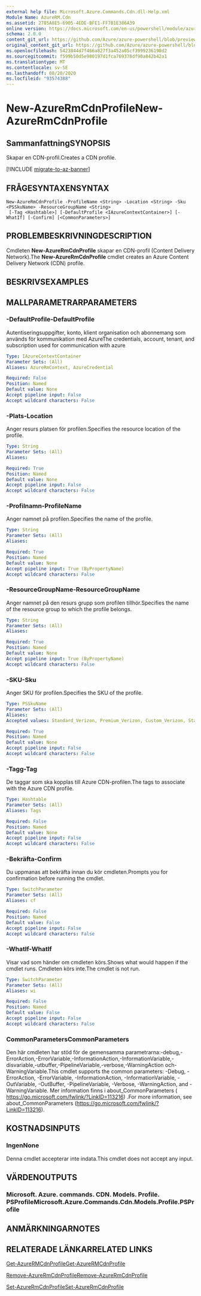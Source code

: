 ```yaml
---
external help file: Microsoft.Azure.Commands.Cdn.dll-Help.xml
Module Name: AzureRM.Cdn
ms.assetid: 2785A8E5-6905-4EDE-BFE1-FF7B1E386A39
online version: https://docs.microsoft.com/en-us/powershell/module/azurerm.cdn/new-azurermcdnprofile
schema: 2.0.0
content_git_url: https://github.com/Azure/azure-powershell/blob/preview/src/ResourceManager/Cdn/Commands.Cdn/help/New-AzureRmCdnProfile.md
original_content_git_url: https://github.com/Azure/azure-powershell/blob/preview/src/ResourceManager/Cdn/Commands.Cdn/help/New-AzureRmCdnProfile.md
ms.openlocfilehash: 5423844d7f466a827f3a452a05cf3999236198d2
ms.sourcegitcommit: f599b50d5e980197d1fca769378df90a842b42a1
ms.translationtype: MT
ms.contentlocale: sv-SE
ms.lasthandoff: 08/20/2020
ms.locfileid: "93574388"
---
```

# <span data-ttu-id="c0ec5-101">New-AzureRmCdnProfile</span><span class="sxs-lookup"><span data-stu-id="c0ec5-101">New-AzureRmCdnProfile</span></span>

## <span data-ttu-id="c0ec5-102">Sammanfattning</span><span class="sxs-lookup"><span data-stu-id="c0ec5-102">SYNOPSIS</span></span>
<span data-ttu-id="c0ec5-103">Skapar en CDN-profil.</span><span class="sxs-lookup"><span data-stu-id="c0ec5-103">Creates a CDN profile.</span></span>

[!INCLUDE [migrate-to-az-banner](../../includes/migrate-to-az-banner.md)]

## <span data-ttu-id="c0ec5-104">FRÅGESYNTAXEN</span><span class="sxs-lookup"><span data-stu-id="c0ec5-104">SYNTAX</span></span>

```
New-AzureRmCdnProfile -ProfileName <String> -Location <String> -Sku <PSSkuName> -ResourceGroupName <String>
 [-Tag <Hashtable>] [-DefaultProfile <IAzureContextContainer>] [-WhatIf] [-Confirm] [<CommonParameters>]
```

## <span data-ttu-id="c0ec5-105">PROBLEMBESKRIVNING</span><span class="sxs-lookup"><span data-stu-id="c0ec5-105">DESCRIPTION</span></span>
<span data-ttu-id="c0ec5-106">Cmdleten **New-AzureRmCdnProfile** skapar en CDN-profil (Content Delivery Network).</span><span class="sxs-lookup"><span data-stu-id="c0ec5-106">The **New-AzureRmCdnProfile** cmdlet creates an Azure Content Delivery Network (CDN) profile.</span></span>

## <span data-ttu-id="c0ec5-107">BESKRIVS</span><span class="sxs-lookup"><span data-stu-id="c0ec5-107">EXAMPLES</span></span>

## <span data-ttu-id="c0ec5-108">MALLPARAMETRAR</span><span class="sxs-lookup"><span data-stu-id="c0ec5-108">PARAMETERS</span></span>

### <span data-ttu-id="c0ec5-109">-DefaultProfile</span><span class="sxs-lookup"><span data-stu-id="c0ec5-109">-DefaultProfile</span></span>
<span data-ttu-id="c0ec5-110">Autentiseringsuppgifter, konto, klient organisation och abonnemang som används för kommunikation med Azure</span><span class="sxs-lookup"><span data-stu-id="c0ec5-110">The credentials, account, tenant, and subscription used for communication with azure</span></span>

```yaml
Type: IAzureContextContainer
Parameter Sets: (All)
Aliases: AzureRmContext, AzureCredential

Required: False
Position: Named
Default value: None
Accept pipeline input: False
Accept wildcard characters: False
```

### <span data-ttu-id="c0ec5-111">-Plats</span><span class="sxs-lookup"><span data-stu-id="c0ec5-111">-Location</span></span>
<span data-ttu-id="c0ec5-112">Anger resurs platsen för profilen.</span><span class="sxs-lookup"><span data-stu-id="c0ec5-112">Specifies the resource location of the profile.</span></span>

```yaml
Type: String
Parameter Sets: (All)
Aliases:

Required: True
Position: Named
Default value: None
Accept pipeline input: False
Accept wildcard characters: False
```

### <span data-ttu-id="c0ec5-113">-Profilnamn</span><span class="sxs-lookup"><span data-stu-id="c0ec5-113">-ProfileName</span></span>
<span data-ttu-id="c0ec5-114">Anger namnet på profilen.</span><span class="sxs-lookup"><span data-stu-id="c0ec5-114">Specifies the name of the profile.</span></span>

```yaml
Type: String
Parameter Sets: (All)
Aliases:

Required: True
Position: Named
Default value: None
Accept pipeline input: True (ByPropertyName)
Accept wildcard characters: False
```

### <span data-ttu-id="c0ec5-115">-ResourceGroupName</span><span class="sxs-lookup"><span data-stu-id="c0ec5-115">-ResourceGroupName</span></span>
<span data-ttu-id="c0ec5-116">Anger namnet på den resurs grupp som profilen tillhör.</span><span class="sxs-lookup"><span data-stu-id="c0ec5-116">Specifies the name of the resource group to which the profile belongs.</span></span>

```yaml
Type: String
Parameter Sets: (All)
Aliases:

Required: True
Position: Named
Default value: None
Accept pipeline input: True (ByPropertyName)
Accept wildcard characters: False
```

### <span data-ttu-id="c0ec5-117">-SKU</span><span class="sxs-lookup"><span data-stu-id="c0ec5-117">-Sku</span></span>
<span data-ttu-id="c0ec5-118">Anger SKU för profilen.</span><span class="sxs-lookup"><span data-stu-id="c0ec5-118">Specifies the SKU of the profile.</span></span>

```yaml
Type: PSSkuName
Parameter Sets: (All)
Aliases:
Accepted values: Standard_Verizon, Premium_Verizon, Custom_Verizon, Standard_Akamai, Standard_ChinaCdn

Required: True
Position: Named
Default value: None
Accept pipeline input: False
Accept wildcard characters: False
```

### <span data-ttu-id="c0ec5-119">-Tagg</span><span class="sxs-lookup"><span data-stu-id="c0ec5-119">-Tag</span></span>
<span data-ttu-id="c0ec5-120">De taggar som ska kopplas till Azure CDN-profilen.</span><span class="sxs-lookup"><span data-stu-id="c0ec5-120">The tags to associate with the Azure CDN profile.</span></span>

```yaml
Type: Hashtable
Parameter Sets: (All)
Aliases: Tags

Required: False
Position: Named
Default value: None
Accept pipeline input: False
Accept wildcard characters: False
```

### <span data-ttu-id="c0ec5-121">-Bekräfta</span><span class="sxs-lookup"><span data-stu-id="c0ec5-121">-Confirm</span></span>
<span data-ttu-id="c0ec5-122">Du uppmanas att bekräfta innan du kör cmdleten.</span><span class="sxs-lookup"><span data-stu-id="c0ec5-122">Prompts you for confirmation before running the cmdlet.</span></span>

```yaml
Type: SwitchParameter
Parameter Sets: (All)
Aliases: cf

Required: False
Position: Named
Default value: False
Accept pipeline input: False
Accept wildcard characters: False
```

### <span data-ttu-id="c0ec5-123">-WhatIf</span><span class="sxs-lookup"><span data-stu-id="c0ec5-123">-WhatIf</span></span>
<span data-ttu-id="c0ec5-124">Visar vad som händer om cmdleten körs.</span><span class="sxs-lookup"><span data-stu-id="c0ec5-124">Shows what would happen if the cmdlet runs.</span></span>
<span data-ttu-id="c0ec5-125">Cmdleten körs inte.</span><span class="sxs-lookup"><span data-stu-id="c0ec5-125">The cmdlet is not run.</span></span>

```yaml
Type: SwitchParameter
Parameter Sets: (All)
Aliases: wi

Required: False
Position: Named
Default value: False
Accept pipeline input: False
Accept wildcard characters: False
```

### <span data-ttu-id="c0ec5-126">CommonParameters</span><span class="sxs-lookup"><span data-stu-id="c0ec5-126">CommonParameters</span></span>
<span data-ttu-id="c0ec5-127">Den här cmdleten har stöd för de gemensamma parametrarna:-debug,-ErrorAction,-ErrorVariable,-InformationAction,-InformationVariable,-disvariable,-utbuffer,-PipelineVariable,-verbose,-WarningAction och-WarningVariable.</span><span class="sxs-lookup"><span data-stu-id="c0ec5-127">This cmdlet supports the common parameters: -Debug, -ErrorAction, -ErrorVariable, -InformationAction, -InformationVariable, -OutVariable, -OutBuffer, -PipelineVariable, -Verbose, -WarningAction, and -WarningVariable.</span></span> <span data-ttu-id="c0ec5-128">Mer information finns i about_CommonParameters ( https://go.microsoft.com/fwlink/?LinkID=113216) .</span><span class="sxs-lookup"><span data-stu-id="c0ec5-128">For more information, see about_CommonParameters (https://go.microsoft.com/fwlink/?LinkID=113216).</span></span>

## <span data-ttu-id="c0ec5-129">KOSTNADS</span><span class="sxs-lookup"><span data-stu-id="c0ec5-129">INPUTS</span></span>

### <span data-ttu-id="c0ec5-130">Ingen</span><span class="sxs-lookup"><span data-stu-id="c0ec5-130">None</span></span>
<span data-ttu-id="c0ec5-131">Denna cmdlet accepterar inte indata.</span><span class="sxs-lookup"><span data-stu-id="c0ec5-131">This cmdlet does not accept any input.</span></span>

## <span data-ttu-id="c0ec5-132">VÄRDEN</span><span class="sxs-lookup"><span data-stu-id="c0ec5-132">OUTPUTS</span></span>

### <span data-ttu-id="c0ec5-133">Microsoft. Azure. commands. CDN. Models. Profile. PSProfile</span><span class="sxs-lookup"><span data-stu-id="c0ec5-133">Microsoft.Azure.Commands.Cdn.Models.Profile.PSProfile</span></span>

## <span data-ttu-id="c0ec5-134">ANMÄRKNINGAR</span><span class="sxs-lookup"><span data-stu-id="c0ec5-134">NOTES</span></span>

## <span data-ttu-id="c0ec5-135">RELATERADE LÄNKAR</span><span class="sxs-lookup"><span data-stu-id="c0ec5-135">RELATED LINKS</span></span>

[<span data-ttu-id="c0ec5-136">Get-AzureRMCdnProfile</span><span class="sxs-lookup"><span data-stu-id="c0ec5-136">Get-AzureRMCdnProfile</span></span>](./Get-AzureRMCdnProfile.md)

[<span data-ttu-id="c0ec5-137">Remove-AzureRmCdnProfile</span><span class="sxs-lookup"><span data-stu-id="c0ec5-137">Remove-AzureRmCdnProfile</span></span>](./Remove-AzureRmCdnProfile.md)

[<span data-ttu-id="c0ec5-138">Set-AzureRmCdnProfile</span><span class="sxs-lookup"><span data-stu-id="c0ec5-138">Set-AzureRmCdnProfile</span></span>](./Set-AzureRmCdnProfile.md)


